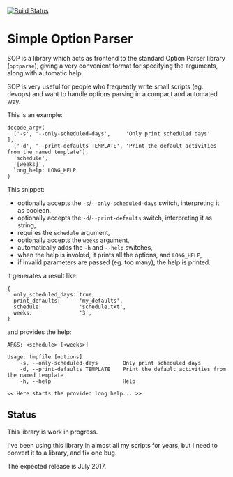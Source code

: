 [![Build Status][BS img]](https://travis-ci.org/saveriomiroddi/simple_optparse)

Simple Option Parser
====================

SOP is a library which acts as frontend to the standard Option Parser library (`optparse`), giving a very convenient format for specifying the arguments, along with automatic help.

SOP is very useful for people who frequently write small scripts (eg. devops) and want to handle options parsing in a compact and automated way.

This is an example:

    decode_argv(
      ['-s', '--only-scheduled-days',     'Only print scheduled days'                           ],
      ['-d', '--print-defaults TEMPLATE', 'Print the default activities from the named template'],
      'schedule',
      '[weeks]',
      long_help: LONG_HELP
    )

This snippet:

- optionally accepts the `-s`/`--only-scheduled-days` switch, interpreting it as boolean,
- optionally accepts the `-d`/`--print-defaults` switch, interpreting it as string,
- requires the `schedule` argument,
- optionally accepts the `weeks` argument,
- automatically adds the `-h` and `--help` switches,
- when the help is invoked, it prints all the options, and `LONG_HELP`,
- if invalid parameters are passed (eg. too many), the help is printed.

it generates a result like:

    {
      only_scheduled_days: true,
      print_defaults:      'my_defaults',
      schedule:            'schedule.txt',
      weeks:               '3',
    }

and provides the help:

    ARGS: <schedule> [<weeks>]

    Usage: tmpfile [options]
        -s, --only-scheduled-days        Only print scheduled days
        -d, --print-defaults TEMPLATE    Print the default activities from the named template
        -h, --help                       Help

    << Here starts the provided long help... >>


Status
------

This library is work in progress.

I've been using this library in almost all my scripts for years, but I need to convert it to a library, and fix one bug.

The expected release is July 2017.

[BS img]: https://travis-ci.org/saveriomiroddi/simple_optparse.svg?branch=master
